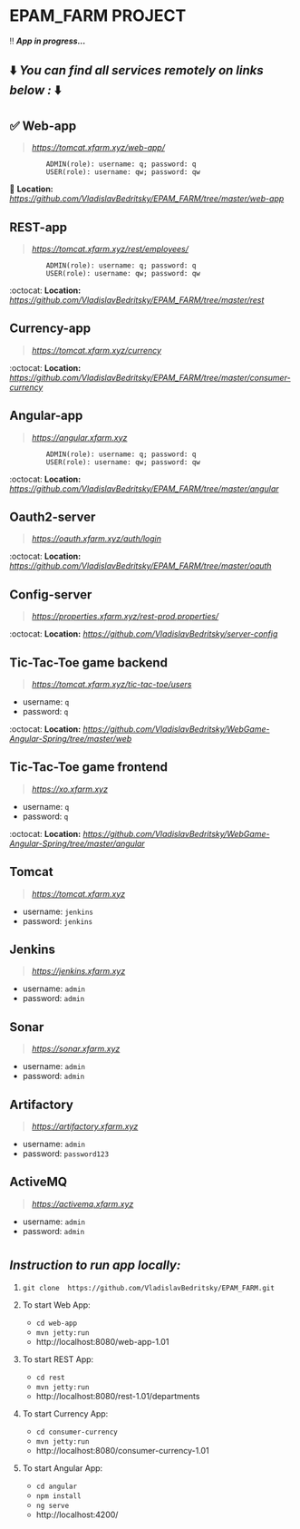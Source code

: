 # EPAM_FARM PROJECT

:bangbang:  _**App in progress...**_


## :arrow_down: _You can find all services remotely on links below :_ :arrow_down:  

##  :white_check_mark: Web-app
 > _https://tomcat.xfarm.xyz/web-app/_
             
             ADMIN(role): username: q; password: q
             USER(role): username: qw; password: qw
   
:round_pushpin: **Location:** _https://github.com/VladislavBedritsky/EPAM_FARM/tree/master/web-app_

## REST-app
 >  _https://tomcat.xfarm.xyz/rest/employees/_
             
             ADMIN(role): username: q; password: q
             USER(role): username: qw; password: qw
   
:octocat: **Location:** _https://github.com/VladislavBedritsky/EPAM_FARM/tree/master/rest_

## Currency-app
 >  _https://tomcat.xfarm.xyz/currency_
             
:octocat: **Location:** _https://github.com/VladislavBedritsky/EPAM_FARM/tree/master/consumer-currency_

## Angular-app
 >  _https://angular.xfarm.xyz_
             
             ADMIN(role): username: q; password: q
             USER(role): username: qw; password: qw
   
:octocat: **Location:** _https://github.com/VladislavBedritsky/EPAM_FARM/tree/master/angular_

## Oauth2-server
 >  _https://oauth.xfarm.xyz/auth/login_
   
:octocat: **Location:** _https://github.com/VladislavBedritsky/EPAM_FARM/tree/master/oauth_

## Config-server
 >  _https://properties.xfarm.xyz/rest-prod.properties/_
   
:octocat: **Location:** _https://github.com/VladislavBedritsky/server-config_

## Tic-Tac-Toe game backend
 >  _https://tomcat.xfarm.xyz/tic-tac-toe/users_ 
* username: `q`
* password: `q`

:octocat: **Location:** _https://github.com/VladislavBedritsky/WebGame-Angular-Spring/tree/master/web_
 
## Tic-Tac-Toe game frontend
 >  _https://xo.xfarm.xyz_ 
* username: `q`
* password: `q`

:octocat: **Location:** _https://github.com/VladislavBedritsky/WebGame-Angular-Spring/tree/master/angular_
 
## Tomcat 
 >  _https://tomcat.xfarm.xyz_
* username: `jenkins`
* password: `jenkins`

 
## Jenkins
 >  _https://jenkins.xfarm.xyz_
* username: `admin`
* password: `admin`

## Sonar
 >  _https://sonar.xfarm.xyz_
* username: `admin`
* password: `admin`

## Artifactory
 >  _https://artifactory.xfarm.xyz_
* username: `admin`
* password: `password123`

## ActiveMQ
 >  _https://activemq.xfarm.xyz_
* username: `admin`
* password: `admin`


#
## _Instruction to run app locally:_
   1) `git clone  https://github.com/VladislavBedritsky/EPAM_FARM.git`
   
   2) To start Web App:
      * `cd web-app`
      * `mvn jetty:run`
      * http://localhost:8080/web-app-1.01
   
   3) To start REST App:
      * `cd rest`
      * `mvn jetty:run`
      * http://localhost:8080/rest-1.01/departments   
   
   4) To start Currency App:
      * `cd consumer-currency`
      * `mvn jetty:run`
      * http://localhost:8080/consumer-currency-1.01
   
   5) To start Angular App:
      * `cd angular`
      * `npm install`
      * `ng serve` 
      *  http://localhost:4200/  
 